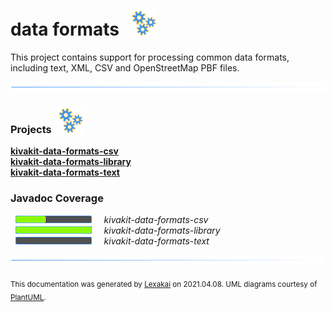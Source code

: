 # data formats &nbsp;&nbsp;![](documentation/images/gears-40.png)

This project contains support for processing common data formats, including text, XML, CSV and OpenStreetMap PBF files.

![](documentation/images/horizontal-line.png)

[//]: # (start-user-text)



[//]: # (end-user-text)

### Projects &nbsp; ![](documentation/images/gears-40.png)

[**kivakit-data-formats-csv**](csv/README.md)  
[**kivakit-data-formats-library**](library/README.md)  
[**kivakit-data-formats-text**](text/README.md)  

### Javadoc Coverage

&nbsp;  ![](documentation/images/meter-40-12.png) &nbsp; &nbsp; *kivakit-data-formats-csv*  
&nbsp;  ![](documentation/images/meter-100-12.png) &nbsp; &nbsp; *kivakit-data-formats-library*  
&nbsp;  ![](documentation/images/meter-0-12.png) &nbsp; &nbsp; *kivakit-data-formats-text*

[//]: # (start-user-text)



[//]: # (end-user-text)

![](documentation/images/horizontal-line.png)

  
<sub>This documentation was generated by [Lexakai](https://github.com/Telenav/lexakai) on 2021.04.08. UML diagrams courtesy
of [PlantUML](http://plantuml.com).</sub>
